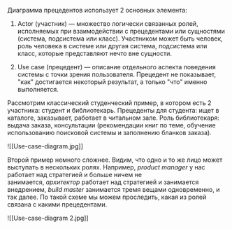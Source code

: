 
Диаграмма прецедентов использует 2 основных элемента:

1) Actor (участник) — множество логически связанных ролей, исполняемых при взаимодействии с прецедентами или сущностями (система, подсистема или класс). Участником может быть человек, роль человека в системе или другая система, подсистема или класс, которые представляют нечто вне сущности.

2) Use case (прецедент) — описание отдельного аспекта поведения системы с точки зрения пользователя. Прецедент не показывает, "как" достигается некоторый результат, а только "что" именно выполняется.

Рассмотрим классический студенческий пример, в котором есть 2 участника: студент и библиотекарь. Прецеденты для студента: ищет в каталоге, заказывает, работает в читальном зале. Роль библиотекаря: выдача заказа, консультации (рекомендации книг по теме, обучение использованию поисковой системы и заполнению бланков заказа).

![[Use-case-diagram.jpg]]

Второй пример немного сложнее. Видим, что одно и то же лицо может выступать в нескольких ролях. Например, _product manager_ у нас работает над стратегией и больше ничем не занимается, _архитектор_ работает над стратегией и занимается внедрением, _build master_ занимается тремя вещами одновременно, и так далее. По такой схеме мы можем проследить, какая из ролей связана с какими прецедентами.

![[Use-case-diagram 2.jpg]]

